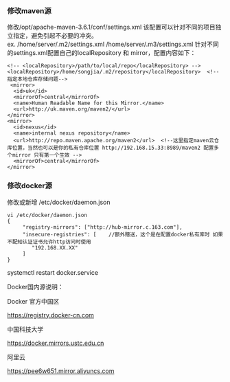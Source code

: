 ### 修改maven源
  修改/opt/apache-maven-3.6.1/conf/settings.xml  该配置可以针对不同的项目独立指定，避免引起不必要的冲突。  
  ex.  /home/server/.m2/settings.xml    /home/server/.m3/settings.xml  针对不同的settings.xml配置自己的localRepository 和   mirror，配置内容如下：
    
    <!-- <localRepository>/path/to/local/repo</localRepository> -->
    <localRepository>/home/songjia/.m2/repository</localRepository>  <!-- 指定本地仓库存储问题-->
     <mirror>
      <id>uk</id>
      <mirrorOf>central</mirrorOf>
      <name>Human Readable Name for this Mirror.</name>
      <url>http://uk.maven.org/maven2/</url>
    </mirror>
    <mirror>
      <id>nexus</id>
      <name>internal nexus repository</name>
      <url>http://repo.maven.apache.org/maven2</url>  <!--这里指定maven云仓库位置，当然也可以是你的私有仓库位置 http://192.168.15.33:8989/maven2 配置多个mirror 只有第一个生效 -->
      <mirrorOf>central</mirrorOf>
    </mirror>
### 修改docker源

修改或新增 /etc/docker/daemon.json

    vi /etc/docker/daemon.json
    {
         "registry-mirrors": ["http://hub-mirror.c.163.com"],
         "insecure-registries": [    //额外赠送，这个是在配置docker私有库时 如果不配知认证证书允许http访问时使用
            "192.168.XX.XX"
         ]
    }
systemctl restart docker.service

Docker国内源说明：

Docker 官方中国区

https://registry.docker-cn.com

中国科技大学

https://docker.mirrors.ustc.edu.cn

阿里云

https://pee6w651.mirror.aliyuncs.com


